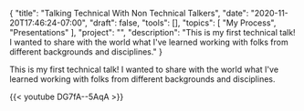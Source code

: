 {
    "title": "Talking Technical With Non Technical Talkers",
    "date": "2020-11-20T17:46:24-07:00",
    "draft": false,
    "tools": [],
    "topics": [
        "My Process",
        "Presentations"
    ],
    "project": "",
    "description": "This is my first technical talk! I wanted to share with the world what I've learned working with folks from different backgrounds and disciplines."
}

This is my first technical talk! I wanted to share with the world what I've learned working with folks from different backgrounds and disciplines.

{{< youtube DG7fA--5AqA >}} 

